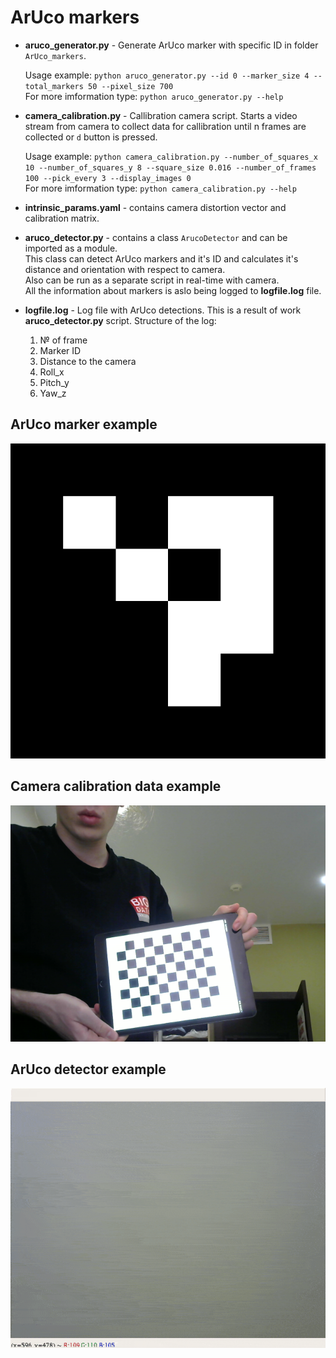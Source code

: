 # ArUco markers

* __aruco_generator.py__ - Generate ArUco marker with specific ID in folder `ArUco_markers`.

  Usage example:  `python aruco_generator.py --id 0 --marker_size 4 --total_markers 50 --pixel_size 700`  
  For more imformation type: `python aruco_generator.py --help`  
  
* __camera_calibration.py__ - Callibration camera script. Starts a video stream from camera to collect
    data for callibration until n frames are collected or `d` button is pressed.
    
  Usage example:  `python camera_calibration.py --number_of_squares_x 10 --number_of_squares_y 8 --square_size 0.016 --number_of_frames 100 --pick_every 3 --display_images 0`  
  For more imformation type: `python camera_calibration.py --help` 

* __intrinsic_params.yaml__ - contains camera distortion vector and calibration matrix.

* __aruco_detector.py__ - contains a class `ArucoDetector` and can be imported as a module.  
  This class can detect ArUco markers and it's ID and calculates it's distance and orientation with respect to camera.  
  Also can be run as a separate script in real-time with camera.  
  All the information about markers is aslo being logged to __logfile.log__ file.

* __logfile.log__ - Log file with ArUco detections. This is a result of work __aruco_detector.py__ script. Structure of the log:

    1) № of frame
    2) Marker ID
    3) Distance to the camera
    4) Roll_x
    5) Pitch_y   
    6) Yaw_z

## ArUco marker example

![](ArUco_markers/ArUCo_example.png)  

## Camera calibration data example 
![](Calibration_dataset/example_frame.png)
## ArUco detector example 
![](demo.gif)